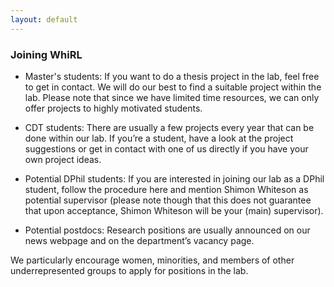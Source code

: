```yaml
---
layout: default
---
```


### Joining WhiRL

* Master's students: If you want to do a thesis project in the lab, feel free to get in contact. We will do our best to find a suitable project within the lab. Please note that since we have limited time resources, we can only offer projects to highly motivated students.

* CDT students: There are usually a few projects every year that can be done within our lab. If you’re a student, have a look at the project suggestions or get in contact with one of us directly if you have your own project ideas.

* Potential DPhil students: If you are interested in joining our lab as a DPhil student, follow the procedure here and mention Shimon Whiteson as potential supervisor (please note though that this does not guarantee that upon acceptance, Shimon Whiteson will be your (main) supervisor).

* Potential postdocs: Research positions are usually announced on our news webpage and on the department’s vacancy page.

We particularly encourage women, minorities, and members of other underrepresented groups to apply for positions in the lab.

